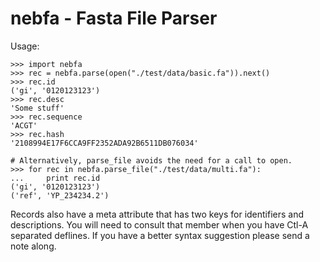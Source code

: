 nebfa - Fasta File Parser
=========================

Usage:

    >>> import nebfa
    >>> rec = nebfa.parse(open("./test/data/basic.fa")).next()
    >>> rec.id
    ('gi', '0120123123')
    >>> rec.desc
    'Some stuff'
    >>> rec.sequence
    'ACGT'
    >>> rec.hash
    '2108994E17F6CCA9FF2352ADA92B6511DB076034'
    
    # Alternatively, parse_file avoids the need for a call to open.
    >>> for rec in nebfa.parse_file("./test/data/multi.fa"):
    ...     print rec.id
    ('gi', '0120123123')
    ('ref', 'YP_234234.2')

Records also have a meta attribute that has two keys for identifiers and
descriptions. You will need to consult that member when you have Ctl-A separated
deflines. If you have a better syntax suggestion please send a note along.
